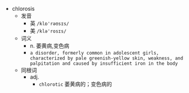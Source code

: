 - chlorosis
  - 发音
    - 英 `/klɒ'rəʊsɪs/`
    - 美 `/klə'rosɪs/`
  - 词义
    - n. 萎黄病,变色病
    - `a disorder, formerly common in adolescent girls, characterized by pale greenish-yellow skin, weakness, and palpitation and caused by insufficient iron in the body `
  - 同根词
    - adj.
      - `chlorotic` 萎黄病的；变色病的
